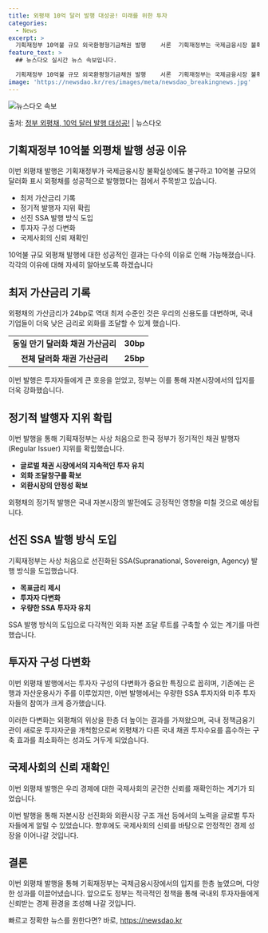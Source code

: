 ```yaml
---
title: 외평채 10억 달러 발행 대성공! 미래를 위한 투자
categories:
  - News
excerpt: >
  기획재정부 10억불 규모 외국환평형기금채권 발행    서론  기획재정부는 국제금융시장 불확실성에도 불구하고 …
feature_text: >
  ## 뉴스다오 실시간 뉴스 속보입니다.

  기획재정부 10억불 규모 외국환평형기금채권 발행    서론  기획재정부는 국제금융시장 불확실성에도 불구하고 …
image: 'https://newsdao.kr/res/images/meta/newsdao_breakingnews.jpg'
---
```


![뉴스다오 속보](https://newsdao.kr/res/images/meta/newsdao_breakingnews.jpg)

<p>출처: <a href="https://newsdao.kr/4477" rel="dofollow">정부 외평채, 10억 달러 발행 대성공!</a> | 뉴스다오</p>

<h2 data-ke-size="size26">기획재정부 10억불 외평채 발행 성공 이유</h2>
이번 외평채 발행은 기획재정부가 국제금융시장 불확실성에도 불구하고 10억불 규모의 달러화 표시 외평채를 성공적으로 발행했다는 점에서 주목받고 있습니다.

<ul>
  <li>최저 가산금리 기록</li>
  <li>정기적 발행자 지위 확립</li>
  <li>선진 SSA 발행 방식 도입</li>
  <li>투자자 구성 다변화</li>
  <li>국제사회의 신뢰 재확인</li>
</ul>

<p data-ke-size="size16">10억불 규모 외평채 발행에 대한 성공적인 결과는 다수의 이유로 인해 가능해졌습니다. 각각의 이유에 대해 자세히 알아보도록 하겠습니다</p>

<h2 data-ke-size="size26">최저 가산금리 기록</h2>
외평채의 가산금리가 24bp로 역대 최저 수준인 것은 우리의 신용도를 대변하며, 국내 기업들이 더욱 낮은 금리로 외화를 조달할 수 있게 했습니다.

<table>
  <tr>
    <td style="text-align: center; height: 17px;"><b>동일 만기 달러화 채권 가산금리</b></td>
    <td style="text-align: center; height: 17px;"><b>30bp</b></td>
  </tr>
  <tr>
    <td style="text-align: center; height: 17px;"><b>전체 달러화 채권 가산금리</b></td>
    <td style="text-align: center; height: 17px;"><b>25bp</b></td>
  </tr>
</table>

<p data-ke-size="size16">이번 발행은 투자자들에게 큰 호응을 얻었고, 정부는 이를 통해 자본시장에서의 입지를 더욱 강화했습니다.</p>

<h2 data-ke-size="size26">정기적 발행자 지위 확립</h2>
이번 발행을 통해 기획재정부는 사상 처음으로 한국 정부가 정기적인 채권 발행자(Regular Issuer) 지위를 확립했습니다.

<ul>
  <li><b>글로벌 채권 시장에서의 지속적인 투자 유치</b></li>
  <li><b>외화 조달창구를 확보</b></li>
  <li><b>외환시장의 안정성 확보</b></li>
</ul>

<p data-ke-size="size16">외평채의 정기적 발행은 국내 자본시장의 발전에도 긍정적인 영향을 미칠 것으로 예상됩니다.</p>

<h2 data-ke-size="size26">선진 SSA 발행 방식 도입</h2>
기획재정부는 사상 처음으로 선진화된 SSA(Supranational, Sovereign, Agency) 발행 방식을 도입했습니다.

<ul>
  <li><b>목표금리 제시</b></li>
  <li><b>투자자 다변화</b></li>
  <li><b>우량한 SSA 투자자 유치</b></li>
</ul>

<p data-ke-size="size16">SSA 발행 방식의 도입으로 다각적인 외화 자본 조달 루트를 구축할 수 있는 계기를 마련했습니다.</p>

<h2 data-ke-size="size26">투자자 구성 다변화</h2>
이번 외평채 발행에서는 투자자 구성의 다변화가 중요한 특징으로 꼽히며, 기존에는 은행과 자산운용사가 주를 이루었지만, 이번 발행에서는 우량한 SSA 투자자와 미주 투자자들의 참여가 크게 증가했습니다.

<p data-ke-size="size16">이러한 다변화는 외평채의 위상을 한층 더 높이는 결과를 가져왔으며, 국내 정책금융기관이 새로운 투자자군을 개척함으로써 외평채가 다른 국내 채권 투자수요를 흡수하는 구축 효과를 최소화하는 성과도 거두게 되었습니다.</p>

<h2 data-ke-size="size26">국제사회의 신뢰 재확인</h2>
이번 외평채 발행은 우리 경제에 대한 국제사회의 굳건한 신뢰를 재확인하는 계기가 되었습니다.

<p data-ke-size="size16">이번 발행을 통해 자본시장 선진화와 외환시장 구조 개선 등에서의 노력을 글로벌 투자자들에게 알릴 수 있었습니다. 향후에도 국제사회의 신뢰를 바탕으로 안정적인 경제 성장을 이어나갈 것입니다.</p>

<h2 data-ke-size="size26">결론</h2>
이번 외평채 발행을 통해 기획재정부는 국제금융시장에서의 입지를 한층 높였으며, 다양한 성과를 이끌어냈습니다. 앞으로도 정부는 적극적인 정책을 통해 국내외 투자자들에게 신뢰받는 경제 환경을 조성해 나갈 것입니다.

<p data-ke-size="size16"></p> 

빠르고 정확한 뉴스를 원한다면? 바로, <a href="https://newsdao.kr" rel="dofollow">https://newsdao.kr</a>


    
